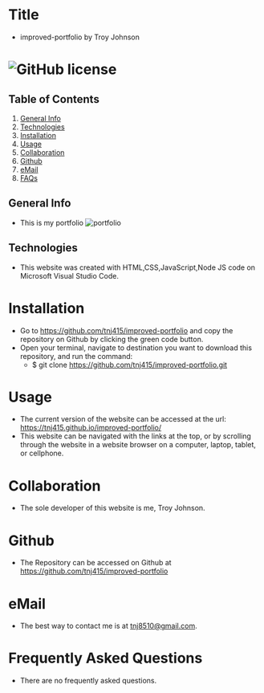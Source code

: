 # Title
* improved-portfolio by Troy Johnson

# ![GitHub license](https://img.shields.io/badge/license-MIT-blue.svg)

## Table of Contents
1. [General Info](#general-info)
2. [Technologies](#technologies)
3. [Installation](#installation)
4. [Usage](#usage)
5. [Collaboration](#collaboration)
6. [Github](#github)
7. [eMail](#email)
8. [FAQs](#faqs)

## General Info
* This is my portfolio
![portfolio](/assets/img/portfolio)

## Technologies
* This website was created with HTML,CSS,JavaScript,Node JS code on Microsoft Visual Studio Code.

# Installation
* Go to https://github.com/tnj415/improved-portfolio and copy the repository on Github by clicking the green code button.
* Open your terminal, navigate to destination you want to download this repository, and run the command:
    * $ git clone https://github.com/tnj415/improved-portfolio.git

# Usage
* The current version of the website can be accessed at the url: https://tnj415.github.io/improved-portfolio/
* This website can be navigated with the links at the top, or by scrolling through the website in a website browser on a computer, laptop, tablet, or cellphone.

# Collaboration
* The sole developer of this website is me, Troy Johnson.

# Github
* The Repository can be accessed on Github at https://github.com/tnj415/improved-portfolio

# eMail
* The best way to contact me is at tnj8510@gmail.com.

# Frequently Asked Questions
* There are no frequently asked questions.
